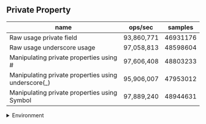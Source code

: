 ## Private Property

|name|ops/sec|samples|
|-|-|-|
|Raw usage private field|93,860,771|46931176|
|Raw usage underscore usage|97,058,813|48598604|
|Manipulating private properties using #|97,606,408|48803233|
|Manipulating private properties using underscore(_)|95,906,007|47953012|
|Manipulating private properties using Symbol|97,889,240|48944631|


<details>
<summary>Environment</summary>

* __Machine:__ linux x64 | 4 vCPUs | 7.6GB Mem
* __Run:__ Wed Oct 15 2025 22:09:04 GMT+0000 (Coordinated Universal Time)
* __Node:__ `v24.9.0`
</details>

<!--
{"environment":{"platform":"linux","arch":"x64","cpus":4,"totalMemory":7.597843170166016},"benchmarks":[{"name":"Raw usage private field","samples":46931176,"opsSec":93860771.57232825},{"name":"Raw usage underscore usage","samples":48598604,"opsSec":97058813.39092688},{"name":"Manipulating private properties using #","samples":48803233,"opsSec":97606408.99785715},{"name":"Manipulating private properties using underscore(_)","samples":47953012,"opsSec":95906007.12054275},{"name":"Manipulating private properties using Symbol","samples":48944631,"opsSec":97889240.26858866}]}-->
